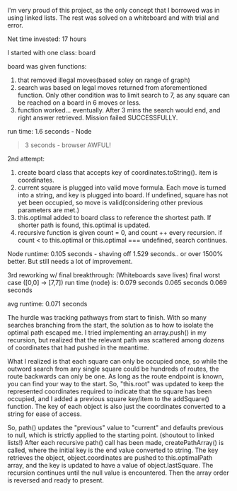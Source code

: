 I'm very proud of this project, as the only concept that I borrowed was in using linked lists. The rest was solved on a whiteboard and with trial and error. 

Net time invested: 17 hours

I started with one class: board

board was given functions: 
  1. that removed illegal moves(based soley on range of graph)
  2. search was based on legal moves returned from aforementioned function.
      Only other condition was to limit search to 7, as any square can be reached on a board in 6 moves or less.
  3. function worked... eventually. After 3 mins the search would end, 
      and right answer retrieved. Mission failed SUCCESSFULLY. 

run time: 1.6 seconds - Node  
>3 seconds - browser
AWFUL!

2nd attempt:
  1. create board class that accepts key of coordinates.toString(). item is coordinates. 
  2. current square is plugged into valid move formula. Each move is turned into a string, and key is plugged into board. If undefined, square has not yet been occupied, so move is valid(considering other previous parameters are met.)
  3. this.optimal added to board class to reference the shortest path.
    If shorter path is found, this.optimal is updated.
  4. recursive function is given count = 0, and count ++ every recursion.
    if count < to this.optimal or this.optimal === undefined, search continues.

  Node runtime: 0.105 seconds - shaving off 1.529 seconds.. or over 1500% better. But still needs a lot of improvement.

3rd reworking w/ final breakthrough: (Whiteboards save lives)
  final worst case ([0,0] -> [7,7]) run time (node) is: 
  0.079 seconds
  0.065 seconds
  0.069 seconds

  avg runtime: 0.071 seconds

  The hurdle was tracking pathways from start to finish. With so many searches branching from the start, the solution as to how to isolate the optimal path escaped me. I tried implementing an array.push() in my recursion, but realized that the relevant path was scattered among dozens of coordinates that had pushed in the meantime.
  
  What I realized is that each square can only be occupied once, so while the outword search from any single square could be hundreds of routes, the route backwards can only be one. As long as the route endpoint is known, you can find your way to the start. So, "this.root" was updated to keep the represented coordinates required to indicate that the square has been occupied, and I added a previous square key/item to the addSquare() function. The key of each object is also just the coordinates converted to a string for ease of access.

  So, path() updates the "previous" value to "current" and defaults previous to null, which is strictly applied to the starting point. (shoutout to linked lists!)
  After each recursive path() call has been made, createPathArray() is called, where the initial key is the end value converted to string. The key retrieves the object, 
  object.coordinates are pushed to this.optimalPath array, and the key is updated to have a value of object.lastSquare. The recursion continues until the null value is encountered. Then the array order is reversed and ready to present.